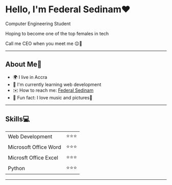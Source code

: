 <!DOCTYPE html>
<html lang="en">
<head>
    <meta charset="UTF-8">
    <meta http-equiv="X-UA-Compatible" content="IE=edge">
    <meta name="viewport" content="width=device-width, initial-scale=1.0">
    
</head>
<body>
    <h1>Hello, I'm Federal Sedinam❤️</h1>
    <p>Computer Engineering Student</p>
    <p>Hoping to become one of the top females in tech</p>
    <p>Call me CEO when you meet me 😌🥂</p>
    <hr>
    <h2>About Me🤗</h2>
    <ul>
        <li>🌍 I live in Accra</li>
        <li>🧠 I'm currently learning web development</li>
        <li>✉️ How to reach me: <a href="https://linktr.ee/Federal_Sedinam">Federal Sedinam</a> </li>
        <li>💃 Fun fact: I love music and pictures🥂</li>
    </ul>
    <hr>
    <h2>Skills💻</h2>
    <table cellspacing = "10">      
        <tr>
            <td>Web Development</td>
            <td>⭐⭐⭐</td>
        </tr>              
        <tr>
            <td>Microsoft Office Word</td>
            <td>⭐⭐⭐</td>
        </tr>
        <tr>
            <td>Microsft Office Excel</td>
            <td>⭐⭐⭐</td>
        </tr>
        <tr>
            <td>Python</td>
            <td>⭐⭐⭐</td>
        </tr>
     </table>
    <hr>
</body>
</html>
